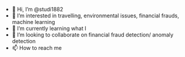 - 👋 Hi, I’m @studi1882
- 👀 I’m interested in travelling, environmental issues, financial frauds, machine learning
- 🌱 I’m currently learning what I
- 💞️ I’m looking to collaborate on financial fraud detection/ anomaly detection
- 📫 How to reach me 

<!---
studi1882/studi1882 is a ✨ special ✨ repository because its `README.md` (this file) appears on your GitHub profile.
You can click the Preview link to take a look at your changes.
--->
